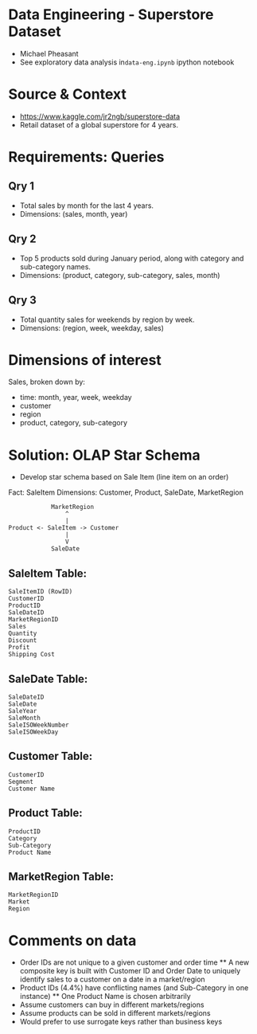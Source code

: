 # Data Engineering - Superstore Dataset

* Michael Pheasant
* See exploratory data analysis in`data-eng.ipynb` ipython notebook

# Source & Context

* https://www.kaggle.com/jr2ngb/superstore-data
* Retail dataset of a global superstore for 4 years.

# Requirements: Queries

## Qry 1

* Total sales by month for the last 4 years.
* Dimensions: (sales, month, year)

## Qry 2

* Top 5 products sold during January period, along with category and sub-category names.
* Dimensions: (product, category, sub-category, sales, month)

## Qry 3

* Total quantity sales for weekends by region by week.
* Dimensions: (region, week, weekday, sales)

# Dimensions of interest

Sales, broken down by: 
* time: month, year, week, weekday
* customer
* region
* product, category, sub-category

# Solution: OLAP Star Schema

* Develop star schema based on Sale Item (line item on an order)

Fact: SaleItem
Dimensions: Customer, Product, SaleDate, MarketRegion

```
            MarketRegion
                ^
                |
Product <- SaleItem -> Customer
                |
                V
            SaleDate
```

## SaleItem Table:
    SaleItemID (RowID)
    CustomerID
    ProductID
    SaleDateID
    MarketRegionID
    Sales
    Quantity
    Discount
    Profit
    Shipping Cost

## SaleDate Table:
    SaleDateID
    SaleDate
    SaleYear
    SaleMonth
    SaleISOWeekNumber
    SaleISOWeekDay

## Customer Table:
    CustomerID
    Segment
    Customer Name

## Product Table:
    ProductID
    Category
    Sub-Category
    Product Name

## MarketRegion Table:
    MarketRegionID
    Market
    Region

# Comments on data

* Order IDs are not unique to a given customer and order time
** A new composite key is built with Customer ID and Order Date to uniquely identify sales to a customer on a date in a market/region
* Product IDs (4.4%) have conflicting names (and Sub-Category in one instance)
** One Product Name is chosen arbitrarily
* Assume customers can buy in different markets/regions
* Assume products can be sold in different markets/regions
* Would prefer to use surrogate keys rather than business keys

